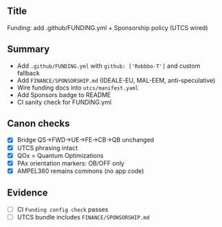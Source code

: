 ## Title
Funding: add .github/FUNDING.yml + Sponsorship policy (UTCS wired)

## Summary
- Add `.github/FUNDING.yml` with `github: ['Robbbo-T']` and custom fallback
- Add `FINANCE/SPONSORSHIP.md` (IDEALE-EU, MAL-EEM, anti-speculative)
- Wire funding docs into `utcs/manifest.yaml`
- Add Sponsors badge to README
- CI sanity check for FUNDING.yml

## Canon checks
- [x] Bridge QS→FWD→UE→FE→CB→QB unchanged
- [x] UTCS phrasing intact
- [x] QOx = Quantum Optimizations
- [x] PAx orientation markers: OB/OFF only
- [x] AMPEL360 remains commons (no app code)

## Evidence
- [ ] CI `Funding config check` passes
- [ ] UTCS bundle includes `FINANCE/SPONSORSHIP.md`
